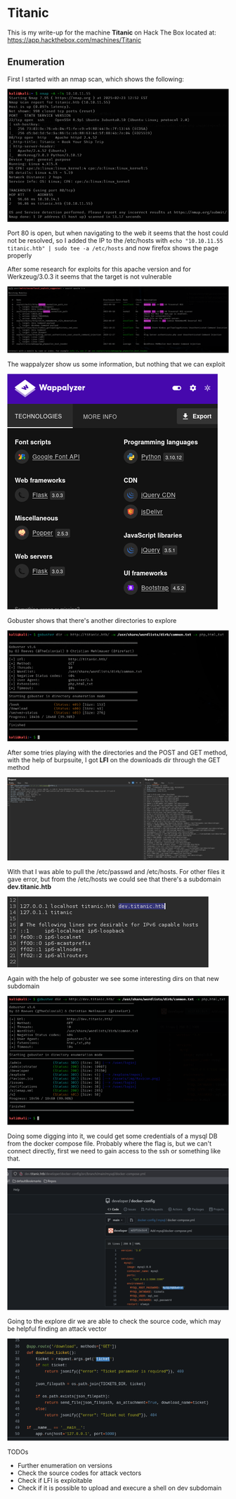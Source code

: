 # Titanic

This is my write-up for the machine **Titanic** on Hack The Box located at: https://app.hackthebox.com/machines/Titanic

## Enumeration

First I started with an nmap scan, which shows the following:

![nmapScan](./res/Titanic/nmapScan.png)

Port 80 is open, but when navigating to the web it seems that the host could not be resolved, so I added the IP to the /etc/hosts with `echo "10.10.11.55 titanic.htb" | sudo tee -a /etc/hosts` and now firefox shows the page properly

After some research for exploits for this apache version and for Werkzeug/3.0.3 it seems that the target is not vulnerable

![msfApacheSearch](./res/Titanic/msfApacheSearch.png)

The wappalyzer show us some information, but nothing that we can exploit

![wappalyzerReport](./res/Titanic/wappalyzerReport.png)

Gobuster shows that there's another directories to explore

![gobusterReport](./res/Titanic/gobusterReport.png)

After some tries playing with the directories and the POST and GET method, with the help of burpsuite, I got **LFI** on the downloads dir through the GET method

![lfiDownloads](./res/Titanic/lfiDownloads.png)

With that I was able to pull the /etc/passwd and /etc/hosts. For other files it gave error, but from the /etc/hosts we could see that there's a subdomain **dev.titanic.htb**

![titanicHosts](./res/Titanic/titanicHosts.png)

Again with the help of gobuster we see some interesting dirs on that new subdomain

![gobusterReportOfDev](./res/Titanic/gobusterReportOfDev.png)

Doing some digging into it, we could get some credentials of a mysql DB from the docker compose file. Probably where the flag is, but we can't connect directly, first we need to gain access to the ssh or something like that.

![mysqlDockerCreds](./res/Titanic/mysqlDockerCreds.png)

Going to the explore dir we are able to check the source code, which may be helpful finding an attack vector

![sourceCode](./res/Titanic/sourceCode.png)

TODOs
- Further enumeration on versions
- Check the source codes for attack vectors
- Check if LFI is exploitable 
- Check if it is possible to upload and execure a shell on dev subdomain